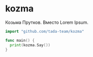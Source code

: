 # kozma
Козьма Прутков. Вместо Lorem Ipsum.

```go
import "github.com/tada-team/kozma"

func main() {
  print(kozma.Say())
}
```
